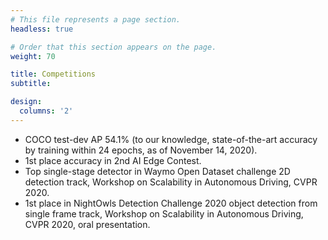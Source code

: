 ```yaml
---
# This file represents a page section.
headless: true

# Order that this section appears on the page.
weight: 70

title: Competitions
subtitle:

design:
  columns: '2'
---
```


- COCO test-dev AP 54.1% (to our knowledge, state-of-the-art accuracy by training within 24 epochs, as of November 14, 2020).
- 1st place accuracy in 2nd AI Edge Contest.
- Top single-stage detector in Waymo Open Dataset challenge 2D detection track, Workshop on Scalability in Autonomous Driving, CVPR 2020.
- 1st place in NightOwls Detection Challenge 2020 object detection from single frame track, Workshop on Scalability in Autonomous Driving, CVPR 2020, oral presentation.
